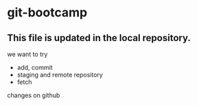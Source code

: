 # git-bootcamp

## This file is updated in the local repository.

we want to try
* add, commit
* staging and remote repository
* fetch

changes on github
